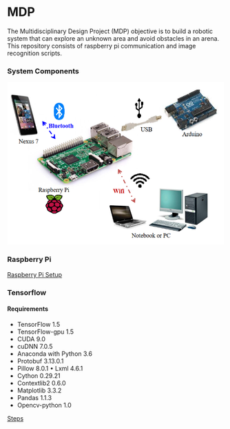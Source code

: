 ﻿# **MDP**
The Multidisciplinary Design Project (MDP) objective is to build a robotic system that can explore an unknown area and avoid obstacles in an arena. This repository consists of raspberry pi communication and image recognition scripts.

### System Components
![alt text](https://github.com/engyp/MDP/blob/master/Documentation/rpi%20diagram.png)

### Raspberry Pi
[Raspberry Pi Setup](https://github.com/engyp/MDP/blob/master/Documentation/Setting%20up%20Raspberry%20Pi%20(Ver%202018a).pdf)


### Tensorflow

#### Requirements

* TensorFlow 1.5
*	TensorFlow-gpu 1.5
*	CUDA 9.0
*	cuDNN 7.0.5
*	Anaconda with Python 3.6
*	Protobuf 3.13.0.1
*	Pillow 8.0.1	•	Lxml 4.6.1
*	Cython 0.29.21
*	Contextlib2 0.6.0
*	Matplotlib 3.3.2
*	Pandas 1.1.3
*	Opencv-python 1.0


[Steps](https://github.com/engyp/MDP/blob/master/Documentation/Rpi%20Wiki.docx)
